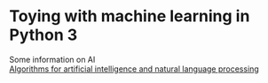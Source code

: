 # Toying with machine learning in Python 3

Some information on AI  
[Algorithms for artificial intelligence and natural language processing](http://myrvoll.it/files/inf5390_v14.pdf)
